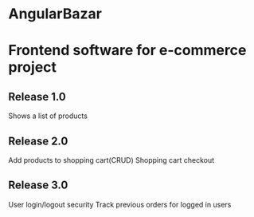 # AngularBazar
# Frontend software for e-commerce project

## Release 1.0
Shows a list of products


## Release 2.0
Add products to shopping cart(CRUD)
Shopping cart checkout

## Release 3.0
User login/logout security
Track previous orders for logged in users 

